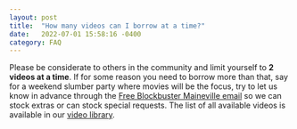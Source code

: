 ```yaml
---
layout: post
title:  "How many videos can I borrow at a time?"
date:   2022-07-01 15:58:16 -0400
category: FAQ
---
```

Please be considerate to others in the community and limit yourself to **2 videos at a time**.  If for some reason you need to borrow more than that, say for a weekend slumber party where movies will be the focus, try to let us know in advance through the [Free Blockbuster Maineville email][fbm_email] so we can stock extras or can stock special requests. The list of all available videos is available in our [video library][library].

[fbm_email]: info@fbmaineville.org
[library]: need-link